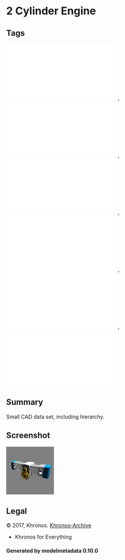 # 2 Cylinder Engine

## Tags

![no-license](./README-no-license.md), ![no-author](./README-no-author.md), ![no-owner](./README-no-owner.md), ![no-year](./README-no-year.md), ![issues](./README-issues.md), ![cad](./README-cad.md)

## Summary

Small CAD data set, including hierarchy.

## Screenshot

![screenshot](screenshot/screenshot.png)

## Legal

&copy; 2017, Khronos. [Khronos-Archive]()

 - Khronos for Everything

#### Generated by modelmetadata 0.10.0